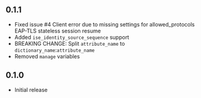 ## 0.1.1

- Fixed issue #4 Client error due to missing settings for allowed_protocols EAP-TLS stateless session resume
- Added `ise_identity_source_sequence` support
- BREAKING CHANGE: Split `attribute_name` to `dictionary_name`:`attribute_name`
- Removed `manage` variables

## 0.1.0

- Initial release
